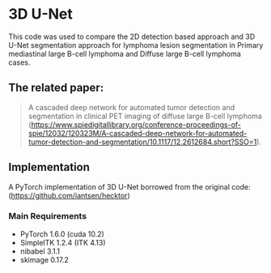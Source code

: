 # 3D U-Net 
This code was used to compare the 2D detection based approach and 3D U-Net segmentation approach for lymphoma lesion segmentation in Primary mediastinal large B-cell lymphoma and Diffuse large B-cell lymphoma cases. 
## The related paper:
> A cascaded deep network for automated tumor detection and segmentation in clinical PET imaging of diffuse large B-cell lymphoma (https://www.spiedigitallibrary.org/conference-proceedings-of-spie/12032/120323M/A-cascaded-deep-network-for-automated-tumor-detection-and-segmentation/10.1117/12.2612684.short?SSO=1).

## Implementation
A PyTorch implementation of 3D U-Net borrowed from the original code: (https://github.com/iantsen/hecktor)

### Main Requirements
- PyTorch 1.6.0 (cuda 10.2)
- SimpleITK 1.2.4 (ITK 4.13)
- nibabel 3.1.1
- skimage 0.17.2
